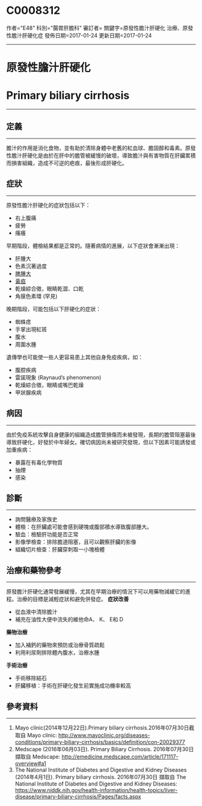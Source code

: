 # C0008312
作者="E48"
科別="腸胃肝膽科"
審訂者=
關鍵字=原發性膽汁肝硬化 治療、原發性膽汁肝硬化症
發佈日期=2017-01-24
更新日期=2017-01-24

----------
# 原發性膽汁肝硬化
# Primary biliary cirrhosis
----------
## 定義
----------

膽汁的作用是消化食物，並有助於清除身體中老舊的紅血球、膽固醇和毒素。原發性膽汁肝硬化是由於在肝中的膽管被緩慢的破壞，導致膽汁與有害物質在肝臟累積而損害組織，造成不可逆的疤痕，最後形成肝硬化。

## 症狀
----------

原發性膽汁肝硬化的症狀包括以下：

- 右上腹痛 
- 疲勞 
- 瘙癢 

早期階段，體檢結果都是正常的。隨著病情的進展，以下症狀會漸漸出現：

- 肝腫大
- 色素沉著過度
- [脾腫大](C0038002)
- [黃疸](C0022346)
- 乾燥綜合徵，眼睛乾澀、口乾
- 角膜色素環 (罕見)

晚期階段，可能包括以下肝硬化的症狀：

- 蜘蛛痣
- 手掌出現紅斑
- 腹水
- 周圍水腫

遺傳學也可能使一些人更容易患上其他自身免疫疾病，如：

- 腹腔疾病
- 雷諾現象 (Raynaud’s phenomenon)
- 乾燥綜合徵，眼睛或嘴巴乾燥
- 甲狀腺疾病
## 病因 
----------

由於免疫系統攻擊自身健康的組織造成膽管損傷而未被發現，長期的膽管阻塞最後導致肝硬化，好發於中年婦女。確切病因尚未被研究發現，但以下因素可能誘發或加重疾病：

- 暴露在有毒化學物質
- 抽煙
- 感染
## 診斷 
----------
- 詢問醫療及家族史
- 體檢：在肝臟處可能會感到硬塊或腹部積水導致腹部腫大。
- 驗血：檢驗肝功能是否正常
- 影像學檢查：排除膽道阻塞，且可以觀察肝臟的影像
- 組織切片檢查：肝臟穿刺取一小塊檢體
## 治療和藥物參考 
----------

原發膽汁肝硬化通常發展緩慢，尤其在早期治療的情況下可以用藥物減緩它的進程。治療的目標是減輕症狀和避免併發症。
**症狀改善**

- 從血液中清除膽汁
- 補充在油性大便中流失的維他命A、 K、 E和 D

**藥物治療**

- 加入補鈣的藥物來預防或治療骨質疏鬆
- 利用利尿劑排除體內腹水，治療水腫

**手術治療**

- 手術移除結石
- 肝臟移植：手術在肝硬化發生前實施成功機率較高
## 參考資料
----------
1. Mayo clinic(2014年12月22日).Primary biliary cirrhosis.2016年07月30日截取自 Mayo clinic: http://www.mayoclinic.org/diseases-conditions/primary-biliary-cirrhosis/basics/definition/con-20029377
2. Medscape (2016年06月03日). Primary Biliary Cirrhosis. 2016年07月30日 擷取自 Medscape: http://emedicine.medscape.com/article/171117-overview#a1
3. The National Institute of Diabetes and Digestive and Kidney Diseases (2014年4月1日). Primary biliary cirrhosis. 2016年07月30日 擷取自 The National Institute of Diabetes and Digestive and Kidney Diseases: https://www.niddk.nih.gov/health-information/health-topics/liver-disease/primary-biliary-cirrhosis/Pages/facts.aspx



